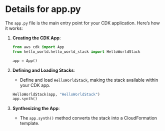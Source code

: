 
# Details for app.py

The `app.py` file is the main entry point for your CDK application. Here’s how it works:

1. **Creating the CDK App**:
   ```python
   from aws_cdk import App
   from hello_world.hello_world_stack import HelloWorldStack

   app = App()
   ```

2. **Defining and Loading Stacks**:
   - Define and load `HelloWorldStack`, making the stack available within your CDK app.
   ```python
   HelloWorldStack(app, "HelloWorldStack")
   app.synth()
   ```

3. **Synthesizing the App**:
   - The `app.synth()` method converts the stack into a CloudFormation template.

